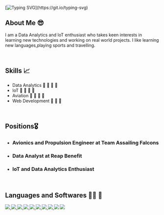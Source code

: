 [![Typing SVG](https://readme-typing-svg.herokuapp.com/?lines=Hello+Anshuman+Here!)](https://git.io/typing-svg)


## About Me 😎

I am a Data Analytics and IoT enthusiast who takes keen interests in learning new technologies and working on real world projects. I like learning new languages,playing sports and travelling.

<br>

## Skills 📈

* Data Analytics        🌟 🌟 🌟 🌟
* IoT                   🌟 🌟 🌟 🌟 
* Aviation              🌟 🌟 🌟 🌟
* Web Development       🌟 🌟 🌟

<br>

## Positions🎖️

* ### Avionics and Propulsion Engineer at Team Assailing Falcons
* ### Data Analyst at Reap Benefit
* ### IoT and Data Analytics Enthusiast

<br>

## Languages and Softwares 👨‍💻 🚀

<p align="left"> 
    <a href="https://www.programiz.com/c-programming" target="_blank"> <img src="https://img.icons8.com/color/48/000000/c-programming.png"/> </a> 
    <a href="https://www.w3schools.com/CPP/default.asp" target="_blank"> <img src="https://img.icons8.com/color/48/000000/c-plus-plus-logo.png"/> </a>
    <a href="https://www.python.org/" target="_blank"> <img src="https://img.icons8.com/color/48/000000/python--v1.png"/> </a>
    <a href="https://www.w3schools.com/html/" target="_blank"> <img src="https://img.icons8.com/color/48/000000/html-5--v1.png"/> </a> 
    <a href="https://www.w3schools.com/css/" target="_blank"> <img src="https://img.icons8.com/color/48/000000/css3.png"/> </a> 
    <a href="https://www.javascript.com/" target="_blank"> <img src="https://img.icons8.com/color/48/000000/javascript--v1.png"/> </a> 
    <a href="https://www.tableau.com/" target="_blank"> <img src="https://img.icons8.com/color/48/000000/tableau-software.png"/> </a> 
    <a href="https://git-scm.com/" target="_blank"> <img src="https://img.icons8.com/color/48/000000/git.png"/> </a> 
    <a href="https://www.arduino.cc/" target="_blank"> <img src="https://img.icons8.com/color/50/000000/arduino.png"/></a> 
    <a href="https://powerbi.microsoft.com/en-us/" target="_blank"> <img src="https://img.icons8.com/color/48/000000/power-bi.png"/></a> 

 </p>
